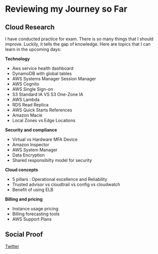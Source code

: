 # Reviewing my Journey so Far


## Cloud Research

I have conducted practice for exam. There is so many things that I should improve. Luckily, it tells the gap of knowledge. Here are topics that I can learn in the upcoming days:

**Technology**
- Aws service health dashboard
- DynamoDB with global tables
- AWS Systems Manager Session Manager
- AWS Cognito
- AWS Single Sign-on
- S3 Standard IA VS S3 One-Zone IA
- AWS Lambda
- RDS Read Replica
- AWS Quick Starts References
- Amazon Macie
- Local Zones vs Edge Locations


**Security and compliance**
- Virtual vs Hardware MFA Device
- Amazon Inspector
- AWS System Manager
- Data Encryption 
- Shared responsibilty model for security


**Cloud concepts**
- 5 pillars : Operational excellence and Reliability 
- Trusted advisor vs cloudtrail vs config vs cloudwatch
- Benefit of using ELB

**Billing and pricing**
- Instance usage pricing
- Billing forecasting tools
- AWS Support Plans

## Social Proof

[Twitter](https://twitter.com/JoeSeven08/status/1505925464652935171)
